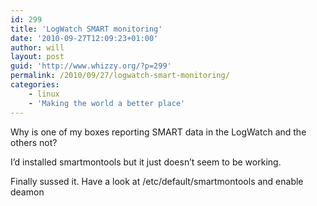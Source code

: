 ```yaml
---
id: 299
title: 'LogWatch SMART monitoring'
date: '2010-09-27T12:09:23+01:00'
author: will
layout: post
guid: 'http://www.whizzy.org/?p=299'
permalink: /2010/09/27/logwatch-smart-monitoring/
categories:
    - linux
    - 'Making the world a better place'
---
```


Why is one of my boxes reporting SMART data in the LogWatch and the others not?

I’d installed smartmontools but it just doesn’t seem to be working.

Finally sussed it. Have a look at /etc/default/smartmontools and enable deamon